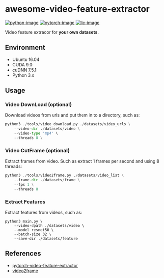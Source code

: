 # awesome-video-feature-extractor
[![python-image]][python-url]
[![pytorch-image]][pytorch-url]
[![lic-image]][lic-url]

Video feature extracor for **your own datasets**.

## Environment
- Ubuntu 16.04
- CUDA 9.0
- cuDNN 7.5.1
- Python 3.x

## Usage

### Video DownLoad (optional)

Download videos from urls and put them in to a directory, such as:

```python
python3 ./tools/video_download.py ./datasets/video_urls \
    --video-dir ./datasets/video \
    --video-type 'mp4' \
    --threads 8 \
```

### Video CutFrame (optional)

Extract frames from video. Such as extract 1 frames per second and using 8 threads:

```python
python3 ./tools/video2frame.py ./datasets/video_list \
    --frame-dir ./datasets/frame \
    --fps 1 \
    --threads 8
```

### Extract Features

Extract features from videos, such as:

```
python3 main.py \
    --video-dpath ./datasets/video \
    --model resnet50 \
    --batch-size 32 \
    --save-dir ./datasets/feature
```

## References

- [pytorch-video-feature-extractor](https://github.com/hobincar/pytorch-video-feature-extractor)
- [video2frame](https://github.com/jinyu121/video2frame)

<!--
[![python-image]][python-url]
[![pytorch-image]][pytorch-url]
[![lic-image]][lic-url]
-->

[python-image]: https://img.shields.io/badge/Python-2.x|3.x-ff69b4.svg
[python-url]: https://www.python.org/
[pytorch-image]: https://img.shields.io/badge/PyTorch-1.1-2BAF2B.svg
[pytorch-url]: https://pytorch.org/
[lic-image]: https://img.shields.io/badge/Apache-2.0-blue.svg
[lic-url]: https://github.com/Tramac/awesome-video-feature-extractor/blob/master/LICENSE
